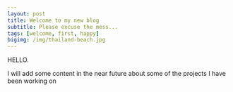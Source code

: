 ```yaml
---
layout: post
title: Welcome to my new blog
subtitle: Please excuse the mess...
tags: [welcome, first, happy]
bigimg: /img/thailand-beach.jpg
---
```


HELLO.

I will add some content in the near future about some of the projects I have been working on
